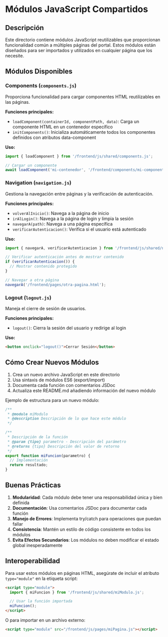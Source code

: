 # Módulos JavaScript Compartidos

## Descripción
Este directorio contiene módulos JavaScript reutilizables que proporcionan funcionalidad común a múltiples páginas del portal. Estos módulos están diseñados para ser importados y utilizados en cualquier página que los necesite.

## Módulos Disponibles

### Components (`components.js`)
Proporciona funcionalidad para cargar componentes HTML reutilizables en las páginas.

**Funciones principales:**
- `loadComponent(containerId, componentPath, data)`: Carga un componente HTML en un contenedor específico
- `initComponents()`: Inicializa automáticamente todos los componentes definidos con atributos data-component

**Uso:**
```javascript
import { loadComponent } from '/frontend/js/shared/components.js';

// Cargar un componente
await loadComponent('mi-contenedor', '/frontend/components/mi-componente.html');
```

### Navigation (`navigation.js`)
Gestiona la navegación entre páginas y la verificación de autenticación.

**Funciones principales:**
- `volverAlInicio()`: Navega a la página de inicio
- `irAlLogin()`: Navega a la página de login y limpia la sesión
- `navegarA(path)`: Navega a una página específica
- `verificarAutenticacion()`: Verifica si el usuario está autenticado

**Uso:**
```javascript
import { navegarA, verificarAutenticacion } from '/frontend/js/shared/navigation.js';

// Verificar autenticación antes de mostrar contenido
if (verificarAutenticacion()) {
  // Mostrar contenido protegido
}

// Navegar a otra página
navegarA('/frontend/pages/otra-pagina.html');
```

### Logout (`logout.js`)
Maneja el cierre de sesión de usuarios.

**Funciones principales:**
- `logout()`: Cierra la sesión del usuario y redirige al login

**Uso:**
```html
<button onclick="logout()">Cerrar Sesión</button>
```

## Cómo Crear Nuevos Módulos

1. Crea un nuevo archivo JavaScript en este directorio
2. Usa sintaxis de módulos ES6 (export/import)
3. Documenta cada función con comentarios JSDoc
4. Actualiza este README.md añadiendo información del nuevo módulo

Ejemplo de estructura para un nuevo módulo:

```javascript
/**
 * @module miModulo
 * @description Descripción de lo que hace este módulo
 */

/**
 * Descripción de la función
 * @param {tipo} parametro - Descripción del parámetro
 * @returns {tipo} Descripción del valor de retorno
 */
export function miFuncion(parametro) {
  // Implementación
  return resultado;
}
```

## Buenas Prácticas

1. **Modularidad**: Cada módulo debe tener una responsabilidad única y bien definida
2. **Documentación**: Usa comentarios JSDoc para documentar cada función
3. **Manejo de Errores**: Implementa try/catch para operaciones que puedan fallar
4. **Consistencia**: Mantén un estilo de código consistente en todos los módulos
5. **Evita Efectos Secundarios**: Los módulos no deben modificar el estado global inesperadamente

## Interoperabilidad

Para usar estos módulos en páginas HTML, asegúrate de incluir el atributo `type="module"` en la etiqueta script:

```html
<script type="module">
  import { miFuncion } from '/frontend/js/shared/miModulo.js';

  // Usar la función importada
  miFuncion();
</script>
```

O para importar en un archivo externo:

```html
<script type="module" src="/frontend/js/pages/miPagina.js"></script>
```
